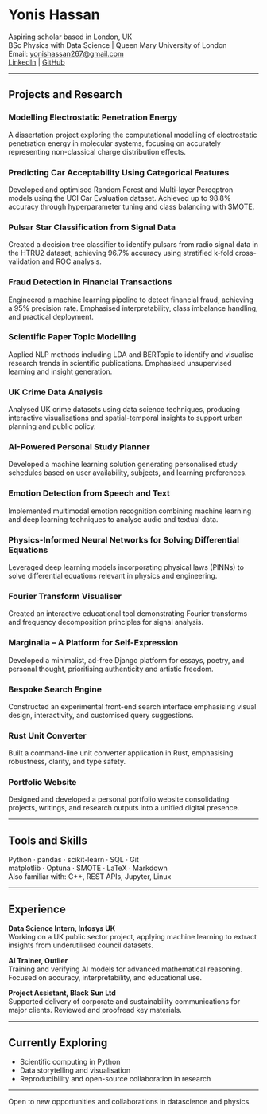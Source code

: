 # Yonis Hassan

Aspiring scholar based in London, UK  
BSc Physics with Data Science | Queen Mary University of London  
Email: [yonishassan267@gmail.com](mailto:yonishassan267@gmail.com)  
[LinkedIn](https://www.linkedin.com/in/yonishassan267/) | [GitHub](https://github.com/YonisHassan)

---

## Projects and Research

### Modelling Electrostatic Penetration Energy
A dissertation project exploring the computational modelling of electrostatic penetration energy in molecular systems, focusing on accurately representing non-classical charge distribution effects.

### Predicting Car Acceptability Using Categorical Features
Developed and optimised Random Forest and Multi-layer Perceptron models using the UCI Car Evaluation dataset. Achieved up to 98.8% accuracy through hyperparameter tuning and class balancing with SMOTE.

### Pulsar Star Classification from Signal Data
Created a decision tree classifier to identify pulsars from radio signal data in the HTRU2 dataset, achieving 96.7% accuracy using stratified k-fold cross-validation and ROC analysis.

### Fraud Detection in Financial Transactions
Engineered a machine learning pipeline to detect financial fraud, achieving a 95% precision rate. Emphasised interpretability, class imbalance handling, and practical deployment.

### Scientific Paper Topic Modelling
Applied NLP methods including LDA and BERTopic to identify and visualise research trends in scientific publications. Emphasised unsupervised learning and insight generation.

### UK Crime Data Analysis
Analysed UK crime datasets using data science techniques, producing interactive visualisations and spatial-temporal insights to support urban planning and public policy.

### AI-Powered Personal Study Planner
Developed a machine learning solution generating personalised study schedules based on user availability, subjects, and learning preferences.

### Emotion Detection from Speech and Text
Implemented multimodal emotion recognition combining machine learning and deep learning techniques to analyse audio and textual data.

### Physics-Informed Neural Networks for Solving Differential Equations
Leveraged deep learning models incorporating physical laws (PINNs) to solve differential equations relevant in physics and engineering.

### Fourier Transform Visualiser
Created an interactive educational tool demonstrating Fourier transforms and frequency decomposition principles for signal analysis.

### Marginalia – A Platform for Self-Expression
Developed a minimalist, ad-free Django platform for essays, poetry, and personal thought, prioritising authenticity and artistic freedom.

### Bespoke Search Engine
Constructed an experimental front-end search interface emphasising visual design, interactivity, and customised query suggestions.

### Rust Unit Converter
Built a command-line unit converter application in Rust, emphasising robustness, clarity, and type safety.

### Portfolio Website
Designed and developed a personal portfolio website consolidating projects, writings, and research outputs into a unified digital presence.

---

## Tools and Skills

Python · pandas · scikit-learn · SQL · Git  
matplotlib · Optuna · SMOTE · LaTeX · Markdown  
Also familiar with: C++, REST APIs, Jupyter, Linux

---

## Experience

**Data Science Intern, Infosys UK**  
Working on a UK public sector project, applying machine learning to extract insights from underutilised council datasets.

**AI Trainer, Outlier**  
Training and verifying AI models for advanced mathematical reasoning. Focused on accuracy, interpretability, and educational use.

**Project Assistant, Black Sun Ltd**  
Supported delivery of corporate and sustainability communications for major clients. Reviewed and proofread key materials.

---

## Currently Exploring

- Scientific computing in Python  
- Data storytelling and visualisation  
- Reproducibility and open-source collaboration in research

---

Open to new opportunities and collaborations in datascience and physics.
